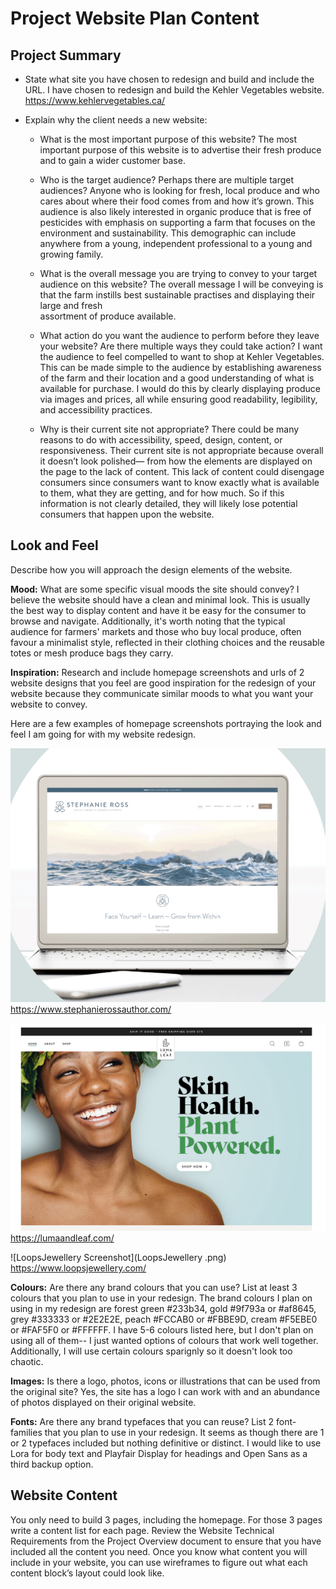 # Project Website Plan Content

## Project Summary

* State what site you have chosen to redesign and build and include the URL.
    I have chosen to redesign and build the Kehler Vegetables website. https://www.kehlervegetables.ca/

* Explain why the client needs a new website:
  * What is the most important purpose of this website?
      The most important purpose of this website is to advertise their fresh produce and to gain a wider customer base.

  * Who is the target audience? Perhaps there are multiple target audiences?
      Anyone who is looking for fresh, local produce and who cares about where their food comes from and how it’s grown. This audience is also 
      likely interested in organic produce that is free of pesticides with emphasis on supporting a farm that focuses on the environment and 
      sustainability. This demographic can include anywhere from a young, independent professional to a young and growing family. 

  * What is the overall message you are trying to convey to your target audience on this website? 
      The overall message I will be conveying is that the farm instills best sustainable practises and displaying their large and fresh       
      assortment of produce available.

  * What action do you want the audience to perform before they leave your website? Are there multiple ways they could take action?
      I want the audience to feel compelled to want to shop at Kehler Vegetables. This can be made simple to the audience by establishing 
      awareness of the farm and their location and a good understanding of what is available for purchase. I would do this by clearly displaying 
      produce via images and prices, all while ensuring good readability, legibility, and accessibility practices.

  * Why is their current site not appropriate? There could be many reasons to do with accessibility, speed, design, content, or responsiveness.
      Their current site is not appropriate because overall it doesn’t look polished— from how the elements are displayed on the page to the           lack of content. This lack of content could disengage consumers since consumers want to know exactly what is available to them, what they        are getting, and for how much. So if this information is not clearly detailed, they will likely lose potential consumers that happen upon        the website.

## Look and Feel

Describe how you will approach the design elements of the website.

**Mood:** What are some specific visual moods the site should convey?
      I believe the website should have a clean and minimal look. This is usually the best way to display content and have it be easy for the 
      consumer to browse and navigate. Additionally, it's worth noting that the typical audience for farmers' markets and those who buy local 
      produce, often favour a minimalist style, reflected in their clothing choices and the reusable totes or mesh produce bags they carry.

**Inspiration:** Research and include homepage screenshots and urls of 2 website designs that you feel are good inspiration for the redesign of your website because they communicate similar moods to what you want your website to convey.

Here are a few examples of homepage screenshots portraying the look and feel I am going for with my website redesign.

![StephRoss Screenshot](StephRoss.png) 
https://www.stephanierossauthor.com/

![SkinHealthWebsite Screenshot](SkinHealthWebsite.png) 
https://lumaandleaf.com/

![LoopsJewellery Screenshot](LoopsJewellery .png) 
https://www.loopsjewellery.com/

**Colours:** Are there any brand colours that you can use? List at least 3 colours that you plan to use in your redesign.
The brand colours I plan on using in my redesign are forest green #233b34, gold #9f793a or #af8645, grey #333333 or #2E2E2E, peach #FCCAB0 or #FBBE9D, cream #F5EBE0 or #FAF5F0 or #FFFFFF. I have 5-6 colours listed here, but I don't plan on using all of them-- I just wanted options of colours that work well together. Additionally, I will use certain colours sparignly so it doesn't look too chaotic.

**Images:** Is there a logo, photos, icons or illustrations that can be used from the original site?
Yes, the site has a logo I can work with and an abundance of photos displayed on their original website.

**Fonts:** Are there any brand typefaces that you can reuse? List 2 font-families that you plan to use in your redesign.
It seems as though there are 1 or 2 typefaces included but nothing definitive or distinct.
I would like to use Lora for body text and Playfair Display for headings and Open Sans as a third backup option.

## Website Content

You only need to build 3 pages, including the homepage. For those 3 pages write a content list for each page. 
Review the Website Technical Requirements from the Project Overview document to ensure that you have included all the content you need.
Once you know what content you will include in your website, you can use wireframes to figure out what each content block’s layout could look like.
